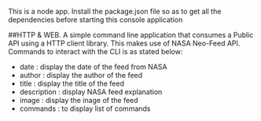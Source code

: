 This is a node app. Install the package.json file so as to get all the dependencies before starting this console application

##HTTP & WEB.
A simple command line application that consumes a Public API using a HTTP client library. This makes use of NASA Neo-Feed API. Commands to interact with the CLI is as stated below:
* date : display the date of the feed from NASA
* author : display the author of the feed
* title : display the title of the feed
* description : display NASA feed explanation
* image : display the inage of the feed
* commands : to display list of commands

